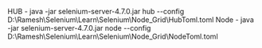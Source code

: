 HUB - java -jar selenium-server-4.7.0.jar hub --config D:\Ramesh\Selenium\Learn\Selenium\Node_Grid\HubToml.toml
Node - java -jar selenium-server-4.7.0.jar node --config D:\Ramesh\Selenium\Learn\Selenium\Node_Grid\NodeToml.toml
